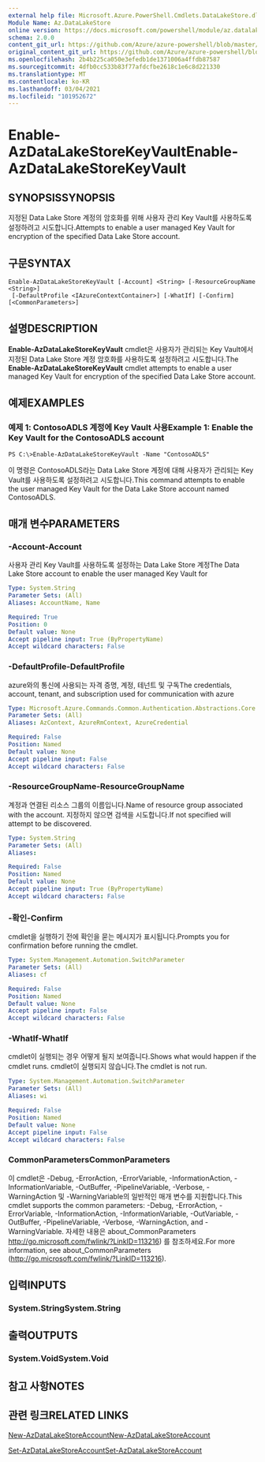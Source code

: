 ```yaml
---
external help file: Microsoft.Azure.PowerShell.Cmdlets.DataLakeStore.dll-Help.xml
Module Name: Az.DataLakeStore
online version: https://docs.microsoft.com/powershell/module/az.datalakestore/enable-azdatalakestorekeyvault
schema: 2.0.0
content_git_url: https://github.com/Azure/azure-powershell/blob/master/src/DataLakeStore/DataLakeStore/help/Enable-AzDataLakeStoreKeyVault.md
original_content_git_url: https://github.com/Azure/azure-powershell/blob/master/src/DataLakeStore/DataLakeStore/help/Enable-AzDataLakeStoreKeyVault.md
ms.openlocfilehash: 2b4b225ca050e3efedb1de1371006a4ffdb87587
ms.sourcegitcommit: 4dfb0cc533b83f77afdcfbe2618c1e6c8d221330
ms.translationtype: MT
ms.contentlocale: ko-KR
ms.lasthandoff: 03/04/2021
ms.locfileid: "101952672"
---
```

# <span data-ttu-id="9a514-101">Enable-AzDataLakeStoreKeyVault</span><span class="sxs-lookup"><span data-stu-id="9a514-101">Enable-AzDataLakeStoreKeyVault</span></span>

## <span data-ttu-id="9a514-102">SYNOPSIS</span><span class="sxs-lookup"><span data-stu-id="9a514-102">SYNOPSIS</span></span>
<span data-ttu-id="9a514-103">지정된 Data Lake Store 계정의 암호화를 위해 사용자 관리 Key Vault를 사용하도록 설정하려고 시도합니다.</span><span class="sxs-lookup"><span data-stu-id="9a514-103">Attempts to enable a user managed Key Vault for encryption of the specified Data Lake Store account.</span></span>

## <span data-ttu-id="9a514-104">구문</span><span class="sxs-lookup"><span data-stu-id="9a514-104">SYNTAX</span></span>

```
Enable-AzDataLakeStoreKeyVault [-Account] <String> [-ResourceGroupName <String>]
 [-DefaultProfile <IAzureContextContainer>] [-WhatIf] [-Confirm] [<CommonParameters>]
```

## <span data-ttu-id="9a514-105">설명</span><span class="sxs-lookup"><span data-stu-id="9a514-105">DESCRIPTION</span></span>
<span data-ttu-id="9a514-106">**Enable-AzDataLakeStoreKeyVault** cmdlet은 사용자가 관리되는 Key Vault에서 지정된 Data Lake Store 계정 암호화를 사용하도록 설정하려고 시도합니다.</span><span class="sxs-lookup"><span data-stu-id="9a514-106">The **Enable-AzDataLakeStoreKeyVault** cmdlet attempts to enable a user managed Key Vault for encryption of the specified Data Lake Store account.</span></span>

## <span data-ttu-id="9a514-107">예제</span><span class="sxs-lookup"><span data-stu-id="9a514-107">EXAMPLES</span></span>

### <span data-ttu-id="9a514-108">예제 1: ContosoADLS 계정에 Key Vault 사용</span><span class="sxs-lookup"><span data-stu-id="9a514-108">Example 1: Enable the Key Vault for the ContosoADLS account</span></span>
```
PS C:\>Enable-AzDataLakeStoreKeyVault -Name "ContosoADLS"
```

<span data-ttu-id="9a514-109">이 명령은 ContosoADLS라는 Data Lake Store 계정에 대해 사용자가 관리되는 Key Vault를 사용하도록 설정하려고 시도합니다.</span><span class="sxs-lookup"><span data-stu-id="9a514-109">This command attempts to enable the user managed Key Vault for the Data Lake Store account named ContosoADLS.</span></span>

## <span data-ttu-id="9a514-110">매개 변수</span><span class="sxs-lookup"><span data-stu-id="9a514-110">PARAMETERS</span></span>

### <span data-ttu-id="9a514-111">-Account</span><span class="sxs-lookup"><span data-stu-id="9a514-111">-Account</span></span>
<span data-ttu-id="9a514-112">사용자 관리 Key Vault를 사용하도록 설정하는 Data Lake Store 계정</span><span class="sxs-lookup"><span data-stu-id="9a514-112">The Data Lake Store account to enable the user managed Key Vault for</span></span>

```yaml
Type: System.String
Parameter Sets: (All)
Aliases: AccountName, Name

Required: True
Position: 0
Default value: None
Accept pipeline input: True (ByPropertyName)
Accept wildcard characters: False
```

### <span data-ttu-id="9a514-113">-DefaultProfile</span><span class="sxs-lookup"><span data-stu-id="9a514-113">-DefaultProfile</span></span>
<span data-ttu-id="9a514-114">azure와의 통신에 사용되는 자격 증명, 계정, 테넌트 및 구독</span><span class="sxs-lookup"><span data-stu-id="9a514-114">The credentials, account, tenant, and subscription used for communication with azure</span></span>

```yaml
Type: Microsoft.Azure.Commands.Common.Authentication.Abstractions.Core.IAzureContextContainer
Parameter Sets: (All)
Aliases: AzContext, AzureRmContext, AzureCredential

Required: False
Position: Named
Default value: None
Accept pipeline input: False
Accept wildcard characters: False
```

### <span data-ttu-id="9a514-115">-ResourceGroupName</span><span class="sxs-lookup"><span data-stu-id="9a514-115">-ResourceGroupName</span></span>
<span data-ttu-id="9a514-116">계정과 연결된 리소스 그룹의 이름입니다.</span><span class="sxs-lookup"><span data-stu-id="9a514-116">Name of resource group associated with the account.</span></span> <span data-ttu-id="9a514-117">지정하지 않으면 검색을 시도합니다.</span><span class="sxs-lookup"><span data-stu-id="9a514-117">If not specified will attempt to be discovered.</span></span>

```yaml
Type: System.String
Parameter Sets: (All)
Aliases:

Required: False
Position: Named
Default value: None
Accept pipeline input: True (ByPropertyName)
Accept wildcard characters: False
```

### <span data-ttu-id="9a514-118">-확인</span><span class="sxs-lookup"><span data-stu-id="9a514-118">-Confirm</span></span>
<span data-ttu-id="9a514-119">cmdlet을 실행하기 전에 확인을 묻는 메시지가 표시됩니다.</span><span class="sxs-lookup"><span data-stu-id="9a514-119">Prompts you for confirmation before running the cmdlet.</span></span>

```yaml
Type: System.Management.Automation.SwitchParameter
Parameter Sets: (All)
Aliases: cf

Required: False
Position: Named
Default value: None
Accept pipeline input: False
Accept wildcard characters: False
```

### <span data-ttu-id="9a514-120">-WhatIf</span><span class="sxs-lookup"><span data-stu-id="9a514-120">-WhatIf</span></span>
<span data-ttu-id="9a514-121">cmdlet이 실행되는 경우 어떻게 될지 보여줍니다.</span><span class="sxs-lookup"><span data-stu-id="9a514-121">Shows what would happen if the cmdlet runs.</span></span> <span data-ttu-id="9a514-122">cmdlet이 실행되지 않습니다.</span><span class="sxs-lookup"><span data-stu-id="9a514-122">The cmdlet is not run.</span></span>

```yaml
Type: System.Management.Automation.SwitchParameter
Parameter Sets: (All)
Aliases: wi

Required: False
Position: Named
Default value: None
Accept pipeline input: False
Accept wildcard characters: False
```

### <span data-ttu-id="9a514-123">CommonParameters</span><span class="sxs-lookup"><span data-stu-id="9a514-123">CommonParameters</span></span>
<span data-ttu-id="9a514-124">이 cmdlet은 -Debug, -ErrorAction, -ErrorVariable, -InformationAction, -InformationVariable, -OutBuffer, -PipelineVariable, -Verbose, -WarningAction 및 -WarningVariable의 일반적인 매개 변수를 지원합니다.</span><span class="sxs-lookup"><span data-stu-id="9a514-124">This cmdlet supports the common parameters: -Debug, -ErrorAction, -ErrorVariable, -InformationAction, -InformationVariable, -OutVariable, -OutBuffer, -PipelineVariable, -Verbose, -WarningAction, and -WarningVariable.</span></span> <span data-ttu-id="9a514-125">자세한 내용은 about_CommonParameters http://go.microsoft.com/fwlink/?LinkID=113216) 를 참조하세요.</span><span class="sxs-lookup"><span data-stu-id="9a514-125">For more information, see about_CommonParameters (http://go.microsoft.com/fwlink/?LinkID=113216).</span></span>

## <span data-ttu-id="9a514-126">입력</span><span class="sxs-lookup"><span data-stu-id="9a514-126">INPUTS</span></span>

### <span data-ttu-id="9a514-127">System.String</span><span class="sxs-lookup"><span data-stu-id="9a514-127">System.String</span></span>

## <span data-ttu-id="9a514-128">출력</span><span class="sxs-lookup"><span data-stu-id="9a514-128">OUTPUTS</span></span>

### <span data-ttu-id="9a514-129">System.Void</span><span class="sxs-lookup"><span data-stu-id="9a514-129">System.Void</span></span>

## <span data-ttu-id="9a514-130">참고 사항</span><span class="sxs-lookup"><span data-stu-id="9a514-130">NOTES</span></span>

## <span data-ttu-id="9a514-131">관련 링크</span><span class="sxs-lookup"><span data-stu-id="9a514-131">RELATED LINKS</span></span>

[<span data-ttu-id="9a514-132">New-AzDataLakeStoreAccount</span><span class="sxs-lookup"><span data-stu-id="9a514-132">New-AzDataLakeStoreAccount</span></span>](./New-AzDataLakeStoreAccount.md)

[<span data-ttu-id="9a514-133">Set-AzDataLakeStoreAccount</span><span class="sxs-lookup"><span data-stu-id="9a514-133">Set-AzDataLakeStoreAccount</span></span>](./Set-AzDataLakeStoreAccount.md)


